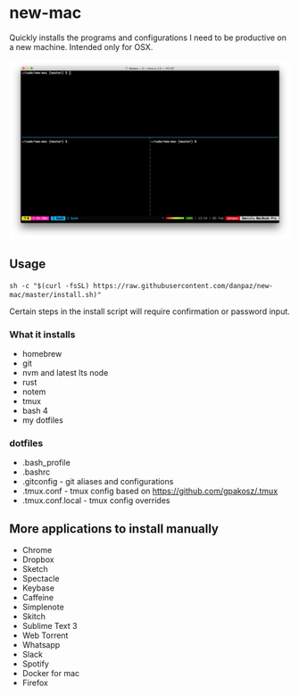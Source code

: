 # new-mac

Quickly installs the programs and configurations I need to be productive on a
new machine. Intended only for OSX.

![screenshot](screenshot.png)

## Usage

    sh -c "$(curl -fsSL) https://raw.githubusercontent.com/danpaz/new-mac/master/install.sh)"

Certain steps in the install script will require confirmation or password input.

### What it installs
* homebrew
* git
* nvm and latest lts node
* rust
* notem
* tmux
* bash 4
* my dotfiles

### dotfiles
* .bash_profile
* .bashrc
* .gitconfig - git aliases and configurations
* .tmux.conf - tmux config based on https://github.com/gpakosz/.tmux
* .tmux.conf.local - tmux config overrides

## More applications to install manually
* Chrome
* Dropbox
* Sketch
* Spectacle
* Keybase
* Caffeine
* Simplenote
* Skitch
* Sublime Text 3
* Web Torrent
* Whatsapp
* Slack
* Spotify
* Docker for mac
* Firefox
